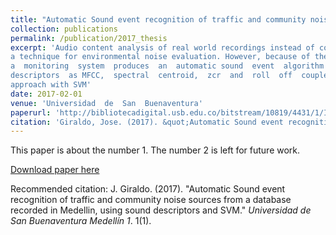 ```yaml
---
title: "Automatic Sound event recognition of traffic and community noise"
collection: publications
permalink: /publication/2017_thesis
excerpt: 'Audio content analysis of real world recordings instead of common SPL measures is proposed as 
a technique for environmental noise evaluation. However, because of the large quantity of data that 
a  monitoring  system  produces  an  automatic sound  event  algorithm  was  built  using  audio 
descriptors  as MFCC,  spectral  centroid,  zcr  and  roll  off  coupled  with  a  supervised  learning 
approach with SVM'
date: 2017-02-01
venue: 'Universidad  de  San  Buenaventura'
paperurl: 'http://bibliotecadigital.usb.edu.co/bitstream/10819/4431/1/Identificacion_Automatica_Eventos_Giraldo_2017.pdf'
citation: 'Giraldo, Jose. (2017). &quot;Automatic Sound event recognition of traffic and community noise.&quot; <i>Universidad  de  San  Buenaventura</i>. 1(1).'
---
```

This paper is about the number 1. The number 2 is left for future work.

[Download paper here](http://bibliotecadigital.usb.edu.co/bitstream/10819/4431/1/Identificacion_Automatica_Eventos_Giraldo_2017.pdf)

Recommended citation: J. Giraldo. (2017). "Automatic Sound event recognition of traffic and community noise
sources from a database recorded in Medellin, using sound descriptors and SVM." <i>Universidad  de  San  Buenaventura 
Medellín 1</i>. 1(1).


